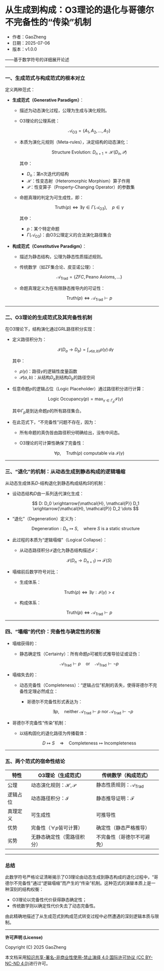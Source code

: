 # **从生成到构成：O3理论的退化与哥德尔不完备性的“传染”机制**

- 作者：GaoZheng
- 日期：2025-07-06
- 版本：v1.0.0

——基于数学符号的详细展开论述

---

### 一、生成范式与构成范式的根本对立

定义两种范式：

* **生成范式（Generative Paradigm）**：

  * 描述为动态演化过程，公理为生成与演化规则。
  * O3理论的公理系统：

    $$
    \mathcal{A}_{\text{O3}} = \{ A_1, A_2, \dots, A_7 \}
    $$
  * 本质为演化元规则（Meta-rules），决定结构的动态演化：

    $$
    \text{Structure Evolution: } D_{n+1} = \mathcal{H}(D_n, \mathcal{P})
    $$

    其中：

    * $D_n$：第$n$次迭代的结构
    * $\mathcal{H}$：性变态射（Heteromorphic Morphism）算子作用
    * $\mathcal{P}$：性变算子（Property-Changing Operator）的参数集
  * 命题真理的判定为可生成性，即：

    $$
    \text{Truth}(p) \iff \exists \gamma \in \Gamma(\mathcal{A}_{\text{O3}}), \quad p \in \gamma
    $$

    其中：

    * $p$：某个特定命题
    * $\Gamma(\mathcal{A}_{\text{O3}})$：由O3公理定义的合法演化路径集合

* **构成范式（Constitutive Paradigm）**：

  * 描述为静态结构，公理为静态性质描述规则。
  * 传统数学（如ZF集合论、皮亚诺公理）：

    $$
    \mathcal{A}_{\text{Trad}} = \{ZFC, \text{Peano Axioms}, \dots\}
    $$
  * 命题真理定义为在有限静态推导内的可证性：

    $$
    \text{Truth}(p) \iff \mathcal{A}_{\text{Trad}} \vdash p
    $$

---

### 二、O3理论的生成范式及其完备性机制

在O3理论下，结构演化通过GRL路径积分实现：

* 定义路径积分为：

  $$
  \mathcal{I}(D_a \to D_b) = \int_{\mathcal{P}(a,b)} \rho(\gamma)\,d\gamma
  $$

  其中：

  * $\rho(\gamma)$：路径$\gamma$的逻辑性度量函数
  * $\mathcal{P}(a,b)$：从结构$D_a$到结构$D_b$的路径空间

* 任意命题$p$的逻辑占位（Logic Placeholder）通过路径积分进行计算：

  $$
  \text{Logic Occupancy}(p) = \max_{\gamma \in \Gamma_p} \mathcal{I}(\gamma)
  $$

  其中$\Gamma_p$是到达命题$p$的所有路径集合。

* 在此范式下，“不完备性”问题不存在，因为：

  * 所有命题的真伪皆由路径积分明确给出，没有中间态。
  * O3理论的可计算性确保了完备性：

    $$
    \forall p, \quad \text{Truth}(p) \text{ computable via } \mathcal{I}(\gamma)
    $$

---

### 三、“退化”的机制：从动态生成到静态构成的逻辑塌缩

从动态生成体系$D$-结构退化到静态构成结构$S$的机制：

* 设动态结构$D$由一系列迭代演化生成：

  $$
  D: D_0 \xrightarrow{\mathcal{H}, \mathcal{P}} D_1 \xrightarrow{\mathcal{H}, \mathcal{P}} D_2 \dots
  $$

* “退化”（Degeneration）定义为：

  $$
  \text{Degeneration}: D_n \mapsto S, \quad \text{where } S \text{ is a static structure}
  $$

* 此过程的本质为“逻辑塌缩”（Logical Collapse）：

  * 从动态路径积分$\mathcal{I}$退化为静态结构描述$\mathcal{F}$：

    $$
    \mathcal{I}(D_n \to D_{n+1}) \mapsto \mathcal{F}(S)
    $$

* 塌缩前后数学符号对比：

  * 生成体系：

    $$
    \text{Truth}(p) \iff \exists \gamma: \mathcal{I}(\gamma) > \epsilon
    $$
  * 构成体系：

    $$
    \text{Truth}(p) \iff \mathcal{A}_{\text{Trad}} \vdash p
    $$

---

### 四、“塌缩”的代价：完备性与确定性的权衡

* 塌缩获得的：

  * 静态确定性（Certainty）：所有命题$p$可被形式推导验证或证伪：

    $$
    \mathcal{A}_{\text{Trad}} \vdash p \quad \text{or} \quad \mathcal{A}_{\text{Trad}} \vdash \neg p
    $$

* 塌缩失去的：

  * 动态完备性（Completeness）：“逻辑占位”机制的丢失，使得哥德尔不完备性定理必然成立：

    * 哥德尔不完备性形式表达为：

      $$
      \exists p, \quad \text{neither } \mathcal{A}_{\text{Trad}} \vdash p \text{ nor } \mathcal{A}_{\text{Trad}} \vdash \neg p
      $$

* 哥德尔不完备性“传染”机制：

  * 以结构固化的退化路径为传播载体：

    $$
    D \mapsto S \quad \Longrightarrow \quad \text{Completeness} \mapsto \text{Incompleteness}
    $$

---

### 五、两个范式的宿命性结论

| 特性   | O3理论（生成范式）                        | 传统数学（构成范式）                         |
| ---- | --------------------------------- | ---------------------------------- |
| 公理   | 动态演化规则：$\mathcal{H}, \mathcal{P}$ | 静态性质规则：$\mathcal{A}_{\text{Trad}}$ |
| 逻辑占位 | 动态路径积分：$\mathcal{I}$              | 静态推导证明：$\mathcal{F}$               |
| 真理定义 | 可生成性                              | 可推导性                               |
| 优势   | 完备性（$\forall p$皆可计算）              | 确定性（静态严格推导）                        |
| 劣势   | 无静态确定性（需路径积分）                     | 不完备性（哥德尔不可避免）                      |

---

### 总结

此数学符号严格论证清晰揭示了O3理论由动态生成到静态构成的退化过程中，“哥德尔不完备性”通过“逻辑塌缩”而产生的“传染”机制。这种范式的演替本质上是一种深刻的结构权衡：

* O3理论以完备性代价获得静态确定性；
* 传统数学则以确定性代价失去了动态完备性。

由此精确地描述了从生成范式到构成范式转变过程中必然遭遇的深刻逻辑本质与限制。

---

**许可声明 (License)**

Copyright (C) 2025 GaoZheng 

本文档采用[知识共享-署名-非商业性使用-禁止演绎 4.0 国际许可协议 (CC BY-NC-ND 4.0)](https://creativecommons.org/licenses/by-nc-nd/4.0/deed.zh-Hans)进行许可。
